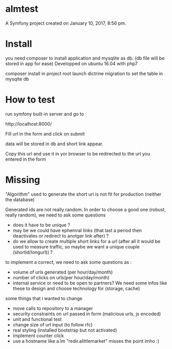 almtest
=======

A Symfony project created on January 10, 2017, 8:56 pm.


Install
=========

you need composer to install application and mysqlite as db. (db file will be stored in app for ease)
Developped on ubuntu 16.04 with php7


composer install in project root
launch dictrine migration to set the table in mysqlte db


How to test
============

run symfony built-in server and go to

http://localhost:8000/


Fill url in the form and click on submit

data will be stored in db and short link appear.


Copy this url and use it in yor browser to be redirected to the url
you entered in the form



Missing
===========

"Algorithm" used to generate the short uri is not fit for production (neither the database)

Generated ids are not really random. 
In order to choose a good one (robust, really random), we need to ask some questions
- does it have to be unique ? 
- may be we could have ephemral links (that last a period then deactivates or redirect to anotger link after) ?
- do we allow to create multiple short links for a url (after all it would be used to measure traffic,
    so maybe we want a unique couple (shortid/longurl)) ?

to implement a correct, we need to ask some questions as :
- volume of urls generated (per hour/day/month)
- number of clicks on urls(per hour/day/month)
- internal service or need to be open to partners?
We need some infos like these to design and choose technology for (storage, cache)


some things that i wanted to change

- move calls to repository to a manager
- security constraints on url passed in form (malicious urls, js encoded)
- unit and functional test
- change size of url input (to follow rfc)
- real styling (installed bootstrap but not activated)
- implement counter click
- use a hostname like a.lm "redir.alittlemarket" misses the point imho :)
